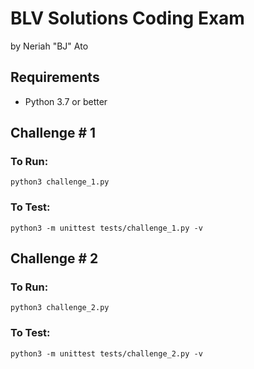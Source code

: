 # BLV Solutions Coding Exam
by Neriah "BJ" Ato
## Requirements
- Python 3.7 or better
## Challenge # 1
### To Run:
```
python3 challenge_1.py
```
### To Test:
```
python3 -m unittest tests/challenge_1.py -v
```
## Challenge # 2
### To Run:
```
python3 challenge_2.py
```
### To Test:
```
python3 -m unittest tests/challenge_2.py -v
```